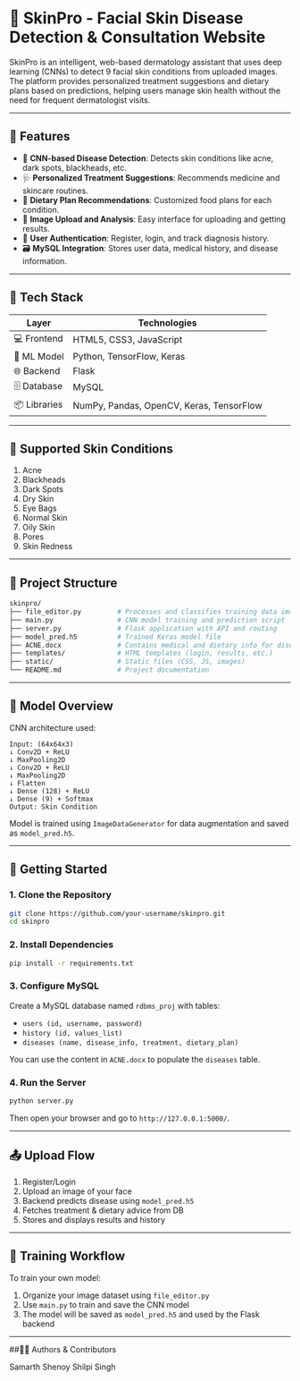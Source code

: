 # 🧴 SkinPro - Facial Skin Disease Detection & Consultation Website

SkinPro is an intelligent, web-based dermatology assistant that uses deep learning (CNNs) to detect 9 facial skin conditions from uploaded images. The platform provides personalized treatment suggestions and dietary plans based on predictions, helping users manage skin health without the need for frequent dermatologist visits.

---

## 🌟 Features

- 🧠 **CNN-based Disease Detection**: Detects skin conditions like acne, dark spots, blackheads, etc.
- 🩺 **Personalized Treatment Suggestions**: Recommends medicine and skincare routines.
- 🥗 **Dietary Plan Recommendations**: Customized food plans for each condition.
- 📸 **Image Upload and Analysis**: Easy interface for uploading and getting results.
- 🧾 **User Authentication**: Register, login, and track diagnosis history.
- 🗃️ **MySQL Integration**: Stores user data, medical history, and disease information.

---

## 🔧 Tech Stack

| Layer | Technologies |
|-------|--------------|
| 💻 Frontend | HTML5, CSS3, JavaScript |
| 🧠 ML Model | Python, TensorFlow, Keras |
| 🌐 Backend | Flask |
| 🗄️ Database | MySQL |
| 📦 Libraries | NumPy, Pandas, OpenCV, Keras, TensorFlow |

---

## 🏥 Supported Skin Conditions

1. Acne  
2. Blackheads  
3. Dark Spots  
4. Dry Skin  
5. Eye Bags  
6. Normal Skin  
7. Oily Skin  
8. Pores  
9. Skin Redness  

---

## 📁 Project Structure

```bash
skinpro/
├── file_editor.py         # Processes and classifies training data images
├── main.py                # CNN model training and prediction script
├── server.py              # Flask application with API and routing
├── model_pred.h5          # Trained Keras model file
├── ACNE.docx              # Contains medical and dietary info for diseases
├── templates/             # HTML templates (login, results, etc.)
├── static/                # Static files (CSS, JS, images)
└── README.md              # Project documentation
````

---

## 🧪 Model Overview

CNN architecture used:

```text
Input: (64x64x3)
↓ Conv2D + ReLU
↓ MaxPooling2D
↓ Conv2D + ReLU
↓ MaxPooling2D
↓ Flatten
↓ Dense (128) + ReLU
↓ Dense (9) + Softmax
Output: Skin Condition
```

Model is trained using `ImageDataGenerator` for data augmentation and saved as `model_pred.h5`.

---

## 🚀 Getting Started

### 1. Clone the Repository

```bash
git clone https://github.com/your-username/skinpro.git
cd skinpro
```

### 2. Install Dependencies

```bash
pip install -r requirements.txt
```

### 3. Configure MySQL

Create a MySQL database named `rdbms_proj` with tables:

* `users (id, username, password)`
* `history (id, values_list)`
* `diseases (name, disease_info, treatment, dietary_plan)`

You can use the content in `ACNE.docx` to populate the `diseases` table.

### 4. Run the Server

```bash
python server.py
```

Then open your browser and go to `http://127.0.0.1:5000/`.

---

## 📤 Upload Flow

1. Register/Login
2. Upload an image of your face
3. Backend predicts disease using `model_pred.h5`
4. Fetches treatment & dietary advice from DB
5. Stores and displays results and history

---

## 🧠 Training Workflow

To train your own model:

1. Organize your image dataset using `file_editor.py`
2. Use `main.py` to train and save the CNN model
3. The model will be saved as `model_pred.h5` and used by the Flask backend

---
 ##🙋‍♀️ Authors & Contributors
 
Samarth Shenoy 
Shilpi Singh 

